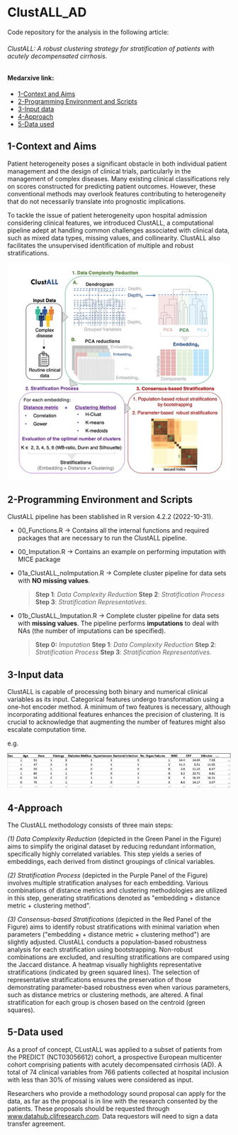 # ClustALL_AD
Code repository for the analysis in the following article:

###### ClustALL: A robust clustering strategy for stratification of patients with acutely decompensated cirrhosis.

#### Medarxive link:


* [1-Context and Aims](#1-context-and-aims)  
* [2-Programming Environment and Scripts](#2-programming-environment-and-scripts)  
* [3-Input data](#3-input-data)  
* [4-Approach](#4-approach)  
* [5-Data used](#5-data-used)  

## 1-Context and Aims
Patient heterogeneity poses a significant obstacle in both individual patient management and the design of clinical trials, particularly in the management of complex diseases. Many existing clinical classifications rely on scores constructed for predicting patient outcomes. However, these conventional methods may overlook features contributing to heterogeneity that do not necessarily translate into prognostic implications.

To tackle the issue of patient heterogeneity upon hospital admission considering clinical features, we introduced ClustALL, a computational pipeline adept at handling common challenges associated with clinical data, such as mixed data types, missing values, and collinearity. ClustALL also facilitates the unsupervised identification of multiple and robust stratifications. 

 ![alt text](https://github.com/TranslationalBioinformaticsUnit/ClustALL_AD/blob/main/Figures/Fig_1.jpg?raw=true)



## 2-Programming Environment and Scripts
ClustALL pipeline has been stablished in R version 4.2.2 (2022-10-31).

- 00_Functions.R -> Contains all the internal functions and required packages that are necessary to run the ClustALL pipeline.
- 00_Imputation.R -> Contains an example on performing imputation with MICE package
- 01a_ClustALL_noImputation.R -> Complete cluster pipeline for data sets with **NO missing values**. 
   >**Step 1**: *Data Complexity Reduction*
   >**Step 2**: *Stratification Process*
   >**Step 3**: *Stratification Representatives*.
   
- 01b_ClustALL_Imputation.R -> Complete cluster pipeline for data sets with **missing values**. The pipeline performs **imputations** to deal with NAs (the number of imputations can be specified). 
   >**Step 0:** *Imputation*
   >**Step 1**: *Data Complexity Reduction*
   >**Step 2**: *Stratification Process*
   >**Step 3**: *Stratification Representatives*.

## 3-Input data
ClustALL is capable of processing both binary and numerical clinical variables as its input. Categorical features undergo transformation using a one-hot encoder method. A minimum of two features is necessary, although incorporating additional features enhances the precision of clustering. It is crucial to acknowledge that augmenting the number of features might also escalate computation time.

e.g.   

 ![alt text](https://github.com/TranslationalBioinformaticsUnit/ClustALL_AD/blob/main/Figures/Fig_2.jpg?raw=true)
 
## 4-Approach
The ClustALL methodology consists of three main steps: 

*(1) Data Complexity Reduction* (depicted in the Green Panel in the Figure) aims to simplify the original dataset by reducing redundant information, specifically highly correlated variables. This step yields a series of embeddings, each derived from distinct groupings of clinical variables.   

*(2) Stratification Process* (depicted in the Purple Panel of the Figure) involves multiple stratification analyses for each embedding. Various combinations of distance metrics and clustering methodologies are utilized in this step, generating stratifications denoted as "embedding + distance metric + clustering method".  

*(3) Consensus-based Stratifications* (depicted in the Red Panel of the Figure) aims to identify robust stratifications with minimal variation when parameters ("embedding + distance metric + clustering method") are slightly adjusted. ClustALL conducts a population-based robustness analysis for each stratification using bootstrapping. Non-robust combinations are excluded, and resulting stratifications are compared using the Jaccard distance. A heatmap visually highlights representative stratifications (indicated by green squared lines). The selection of representative stratifications ensures the preservation of those demonstrating parameter-based robustness even when various parameters, such as distance metrics or clustering methods, are altered. A final stratification for each group is chosen based on the centroid (green squares).

## 5-Data used
As a proof of concept, CLustALL was applied to a subset of patients from the PREDICT (NCT03056612) cohort, a prospective European multicenter cohort comprising patients with acutely decompensated cirrhosis (AD). A total of 74 clinical variables from 766 patients collected at hospital inclusion with less than 30% of missing values were considered as input. 

Researchers who provide a methodology sound proposal can apply for the data, as far as the proposal is in line with the research consented by the patients. These proposals should be requested through www.datahub.clifresearch.com. Data requestors will need to sign a data transfer agreement. 


